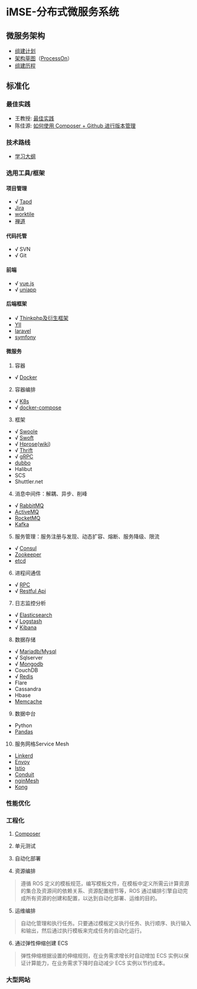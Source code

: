 # iMSE-分布式微服务系统
## 微服务架构
+ [组建计划](iMSE-plan2020.md)
+ [架构草图](2020-iMSE.jpg)（[ProcessOn](https://www.processon.com/view/link/5e00663fe4b0125e29159020)）
+ [组建历程](iMSE-memo.md)

## 标准化
### 最佳实践
+ 王教授: [最佳实践](iMSE-DevOps.md)
+ 陈佳源: [如何使用 Composer + Github 进行版本管理](iMSE-std-composer.md)

### 技术路线
+ [学习大纲](iMSE-TechStack.md)

### 选用工具/框架
#### 项目管理
+ √ [Tapd](https://www.tapd.cn)
+ [Jira](https://zhuanlan.zhihu.com/p/107055009)
+ [worktile](https://worktile.com/)
+ [禅道](https://www.zentao.net/)

#### 代码托管
+ √ SVN
+ √ Git

#### 前端
+ √ [vue.js](https://cn.vuejs.org/)
+ √ [uniapp](https://uniapp.dcloud.io/)

#### 后端框架
+ √ [Thinkphp及衍生框架](https://www.kancloud.cn/manual/thinkphp6_0/1037479)
+ [YII](https://www.yiiframework.com)
+ [laravel](https://laravel.com)
+ [symfony](http://www.symfonychina.com)

#### 微服务
1. 容器
+ √ [Docker](https://hub.docker.com/)

2. 容器编排
+ √ [K8s](https://www.kubernetes.org.cn/k8s)
+ √ [docker-compose](https://docs.docker.com/compose/reference/overview/)

3. 框架
+ √ [Swoole](https://wiki.swoole.com/)
+ √ [Swoft](https://www.swoft.org/documents/v2/)
+ √ [Hprose](https://github.com/hprose)([wiki](https://github.com/hprose/hprose-php/wiki))
+ √ [Thrift](http://thrift.apache.org/)
+ √ [gRPC](http://doc.oschina.net/grpc?t=57966)
+ [dubbo](http://dubbo.apache.org/zh-cn/docs/user/preface/background.html)
+ Halibut
+ SCS
+ Shuttler.net

4. 消息中间件：解耦、异步、削峰
+ √ [RabbitMQ](https://www.rabbitmq.com/getstarted.html)
+ [ActiveMQ](http://activemq.apache.org/)
+ [RocketMQ](http://rocketmq.apache.org/)
+ [Kafka](http://kafka.apache.org/documentation/)

5. 服务管理：服务注册与发现、动态扩容、熔断、服务降级、限流
+ √ [Consul](https://www.consul.io)
+ [Zookeeper](http://zookeeper.apache.org/)
+ [etcd](https://etcd.io/)

6. 进程间通信
+ √ [RPC](https://www.swoft.org/documents/v2/core-components/rpc-server/)
+ √ [Restful Api](https://segmentfault.com/a/1190000019818569)

7. 日志监控分析
+ √ [Elasticsearch](https://www.elastic.co/cn/)
+ √ [Logstash](https://www.elastic.co/cn/logstash)
+ √ [Kibana](https://www.elastic.co/cn/kibana)

8. 数据存储
+ √ [Mariadb/Mysql](https://mariadb.org)
+ √ Sqlserver
+ √ [Mongodb](www.mongodb.org)
+ CouchDB
+ √ [Redis](https://redis.io)
+ Flare
+ Cassandra
+ Hbase
+ [Memcache](https://www.php.net/manual/en/book.memcache.php)

9. 数据中台
+ Python
+ [Pandas](https://www.pypandas.cn)

10. 服务网格Service Mesh
+ [Linkerd](https://github.com/linkerd/linkerd)
+ [Envoy](https://github.com/envoyproxy/envoy)
+ [Istio](https://github.com/istio/istio)
+ [Conduit](https://github.com/runconduit/conduit)
+ [nginMesh](https://github.com/nginmesh/nginmesh)
+ [Kong](https://github.com/Kong/kong)

### 性能优化

### 工程化
1. [Composer](https://www.phpcomposer.com/)

2. 单元测试

3. 自动化部署

4. 资源编排
> 遵循 ROS 定义的模板规范，编写模板文件，在模板中定义所需云计算资源的集合及资源间的依赖关系、资源配置细节等，ROS 通过编排引擎自动完成所有资源的创建和配置，以达到自动化部署、运维的目的。

5. 运维编排
> 自动化管理和执行任务。只要通过模板定义执行任务、执行顺序、执行输入和输出，然后通过执行模板来完成任务的自动化运行。

6. 通过弹性伸缩创建 ECS
> 弹性伸缩根据设置的伸缩规则，在业务需求增长时自动增加 ECS 实例以保证计算能力，在业务需求下降时自动减少 ECS 实例以节约成本。

### 大型网站


